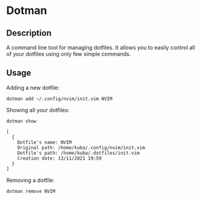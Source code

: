 # Dotman
## Description
A command line tool for managing dotfiles. It allows you to easily control all of your dotfiles using only few simple commands.
## Usage
Adding a new dotfile:
```shell
dotman add ~/.config/nvim/init.vim NVIM
```
Showing all your dotfiles:
```shell
dotman show 

[
  {
    Dotfile's name: NVIM
    Original path: /home/kuba/.config/nvim/init.vim
    Dotfile's path: /home/kuba/.dotfiles/init.vim
    Creation date: 13/11/2021 19:59
  }
]
```
Removing a dotfile:
```shell
dotman remove NVIM
```

